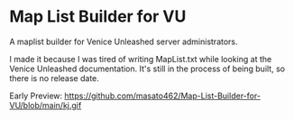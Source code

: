 # Map List Builder for VU
A maplist builder for Venice Unleashed server administrators.

I made it because I was tired of writing MapList.txt while looking at the Venice Unleashed documentation.
It's still in the process of being built, so there is no release date.

Early Preview:
https://github.com/masato462/Map-List-Builder-for-VU/blob/main/kj.gif
